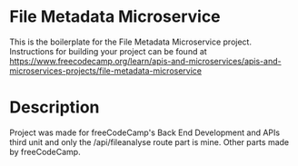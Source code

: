 # File Metadata Microservice

This is the boilerplate for the File Metadata Microservice project. Instructions for building your project can be found at https://www.freecodecamp.org/learn/apis-and-microservices/apis-and-microservices-projects/file-metadata-microservice


# Description

Project was made for freeCodeCamp's Back End Development and APIs third unit and only the /api/fileanalyse route part is mine. Other parts made by freeCodeCamp.

